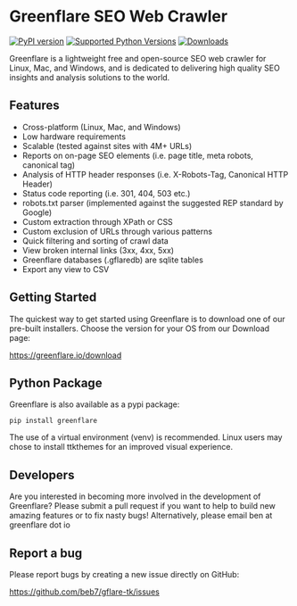 # Greenflare SEO Web Crawler
[![PyPI version](https://badge.fury.io/py/greenflare.svg)](https://badge.fury.io/py/greenflare)
[![Supported Python Versions](https://img.shields.io/pypi/pyversions/greenflare.svg)](https://img.shields.io/pypi/pyversions/greenflare.svg)
[![Downloads](https://pepy.tech/badge/greenflare)](https://pepy.tech/project/greenflare)

Greenflare is a lightweight free and open-source SEO web crawler for Linux, Mac, and Windows, and is dedicated to delivering high quality 
SEO insights and analysis solutions to the world.

## Features

* Cross-platform (Linux, Mac, and Windows)
* Low hardware requirements
* Scalable (tested against sites with 4M+ URLs) 
* Reports on on-page SEO elements (i.e. page title, meta robots, canonical tag)
* Analysis of HTTP header responses (i.e. X-Robots-Tag, Canonical HTTP Header)
* Status code reporting (i.e. 301, 404, 503 etc.) 
* robots.txt parser (implemented against the suggested REP standard by Google)
* Custom extraction through XPath or CSS
* Custom exclusion of URLs through various patterns
* Quick filtering and sorting of crawl data
* View broken internal links (3xx, 4xx, 5xx)
* Greenflare databases (.gflaredb) are sqlite tables 
* Export any view to CSV


## Getting Started

The quickest way to get started using Greenflare is to download one of 
our pre-built installers. Choose the version for your OS from our Download page:

https://greenflare.io/download

## Python Package

Greenflare is also available as a pypi package:

`pip install greenflare`

The use of a virtual environment (venv) is recommended. 
Linux users may chose to install ttkthemes for an improved visual experience.  


## Developers

Are you interested in becoming more involved in the development of 
Greenflare? Please submit a pull request if you want to help to build new amazing features or to fix nasty bugs!
Alternatively, please email ben at greenflare dot io

## Report a bug

Please report bugs by creating a new issue directly on GitHub:

https://github.com/beb7/gflare-tk/issues
